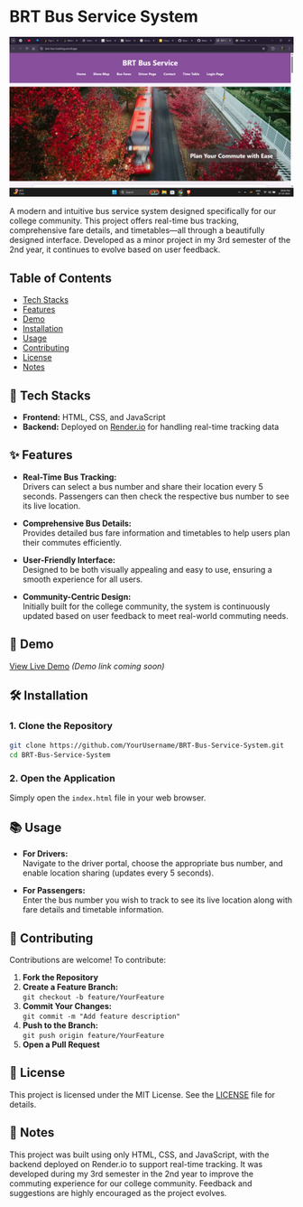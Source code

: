 
# BRT Bus Service System

![preview.png](./preview.png)

A modern and intuitive bus service system designed specifically for our college community. This project offers real-time bus tracking, comprehensive fare details, and timetables—all through a beautifully designed interface. Developed as a minor project in my 3rd semester of the 2nd year, it continues to evolve based on user feedback.

## Table of Contents

- [Tech Stacks](#tech-stacks)
- [Features](#features)
- [Demo](#demo)
- [Installation](#installation)
- [Usage](#usage)
- [Contributing](#contributing)
- [License](#license)
- [Notes](#notes)

## 🔧 Tech Stacks

- **Frontend:** HTML, CSS, and JavaScript  
- **Backend:** Deployed on [Render.io](https://render.com) for handling real-time tracking data

## ✨ Features

- **Real-Time Bus Tracking:**  
  Drivers can select a bus number and share their location every 5 seconds. Passengers can then check the respective bus number to see its live location.

- **Comprehensive Bus Details:**  
  Provides detailed bus fare information and timetables to help users plan their commutes efficiently.

- **User-Friendly Interface:**  
  Designed to be both visually appealing and easy to use, ensuring a smooth experience for all users.

- **Community-Centric Design:**  
  Initially built for the college community, the system is continuously updated based on user feedback to meet real-world commuting needs.

## 🚀 Demo

[View Live Demo](#) *(Demo link coming soon)*

## 🛠️ Installation

### 1. Clone the Repository

```bash
git clone https://github.com/YourUsername/BRT-Bus-Service-System.git
cd BRT-Bus-Service-System
```

### 2. Open the Application

Simply open the `index.html` file in your web browser.

## 📚 Usage

- **For Drivers:**  
  Navigate to the driver portal, choose the appropriate bus number, and enable location sharing (updates every 5 seconds).

- **For Passengers:**  
  Enter the bus number you wish to track to see its live location along with fare details and timetable information.

## 🤝 Contributing

Contributions are welcome! To contribute:

1. **Fork the Repository**
2. **Create a Feature Branch:**  
   `git checkout -b feature/YourFeature`
3. **Commit Your Changes:**  
   `git commit -m "Add feature description"`
4. **Push to the Branch:**  
   `git push origin feature/YourFeature`
5. **Open a Pull Request**

## 📄 License

This project is licensed under the MIT License. See the [LICENSE](LICENSE) file for details.

## 📝 Notes

This project was built using only HTML, CSS, and JavaScript, with the backend deployed on Render.io to support real-time tracking. It was developed during my 3rd semester in the 2nd year to improve the commuting experience for our college community. Feedback and suggestions are highly encouraged as the project evolves.
```
